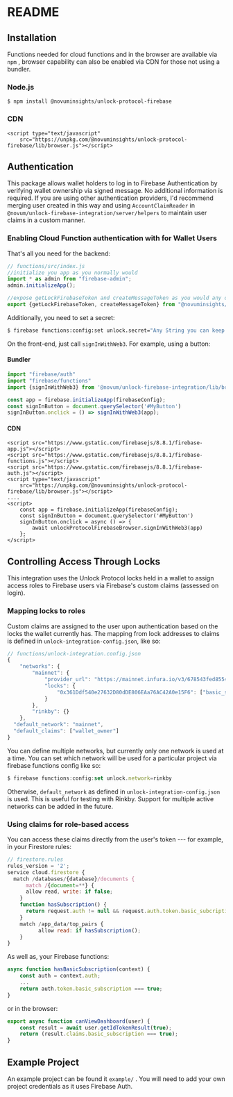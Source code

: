 # README

## Installation

Functions needed for cloud functions and in the browser are available via `npm` , browser capability can also be enabled via CDN for those not using a bundler.

### Node.js
```
$ npm install @novuminsights/unlock-protocol-firebase
```

### CDN
```markup
<script type="text/javascript"
    src="https://unpkg.com/@novuminsights/unlock-protocol-firebase/lib/browser.js"></script>
```

## Authentication

This package allows wallet holders to log in to Firebase Authentication by verifying wallet ownership via signed message. No additional information is required. If you are using other authentication providers, I'd recommend merging user created in this way and using `AccountClaimReader` in `@novum/unlock-firebase-integration/server/helpers`  to maintain user claims in a custom manner. 

### Enabling Cloud Function authentication with for Wallet Users 

That's all you need for the backend:

```javascript
// functions/src/index.js
//initialize you app as you normally would
import * as admin from "firebase-admin";
admin.initializeApp();

//expose getLockFirebaseToken and createMessageToken as you would any other function
export {getLockFirebaseToken, createMessageToken} from "@novuminsights/unlock-protocol-firebase/lib/server";
```

Additionally, you need to set a secret:

```bash
$ firebase functions:config:set unlock.secret="Any String you can keep secret!"
```

On the front-end, just call `signInWithWeb3`. For example, using a button:

#### Bundler
```javascript
import "firebase/auth"
import "firebase/functions"
import {signInWithWeb3} from '@novum/unlock-firebase-integration/lib/browser'

const app = firebase.initializeApp(firebaseConfig);
const signInButton = document.querySelector('#MyButton')
signInButton.onclick = () => signInWithWeb3(app);
```

#### CDN
```markup
<script src="https://www.gstatic.com/firebasejs/8.8.1/firebase-app.js"></script>
<script src="https://www.gstatic.com/firebasejs/8.8.1/firebase-functions.js"></script>
<script src="https://www.gstatic.com/firebasejs/8.8.1/firebase-auth.js"></script>
<script type="text/javascript"
    src="https://unpkg.com/@novuminsights/unlock-protocol-firebase/lib/browser.js"></script>
....
<script>
    const app = firebase.initializeApp(firebaseConfig);
    const signInButton = document.querySelector('#MyButton')
    signInButton.onclick = async () => {
        await unlockProtocolFirebaseBrowser.signInWithWeb3(app)
    };
</script>
```

## Controlling Access Through Locks

This integration uses the Unlock Protocol locks held in a wallet to assign access roles to Firebase users via Firebase's custom claims \(assessed on login\). 

### Mapping locks to roles

Custom claims are assigned to the user upon authentication based on the locks the wallet currently has. The mapping from lock addresses to claims is  defined in `unlock-integration-config.json`, like so:

```javascript
// functions/unlock-integration.config.json
{
    "networks": {
        "mainnet": {
            "provider_url": "https://mainnet.infura.io/v3/678543fed855441b7b642730944ee4469",
            "locks": {
                "0x361Ddf540e27632D80dDE806EAa76AC42A0e15F6": ["basic_subscription"]
            }
        },
        "rinkby": {}
    },
  "default_network": "mainnet",
  "default_claims": ["wallet_owner"]
}
```

You can define multiple networks, but currently only one network is used at a time. You can set which network will be used for a particular project via firebase functions config like so:

```javascript
$ firebase functions:config:set unlock.network=rinkby
```

Otherwise, `default_network` as defined in `unlock-integration-config.json` is used. This is useful for testing with Rinkby. Support for multiple active networks can be added in the future.

### Using claims for role-based access

You can access these claims directly from the user's token --- for example, in your Firestore rules:

```javascript
// firestore.rules
rules_version = '2';
service cloud.firestore {
  match /databases/{database}/documents {
      match /{document=**} {
      allow read, write: if false;
    }
    function hasSubscription() {
      return request.auth != null && request.auth.token.basic_subcriptionic_sub;
    }
    match /app_data/top_pairs {
          allow read: if hasSubscription();
    }
}

```

 As well as, your Firebase functions:

```javascript
async function hasBasicSubscription(context) {
    const auth = context.auth;
    ...
    return auth.token.basic_subscription === true;
}
```

or in the browser:

```javascript
export async function canViewDashboard(user) {
    const result = await user.getIdTokenResult(true);
    return (result.claims.basic_subscription === true);
}
```

## Example Project

An example project can be found it `example/` . You will need to add your own project credentials as it uses Firebase Auth.

